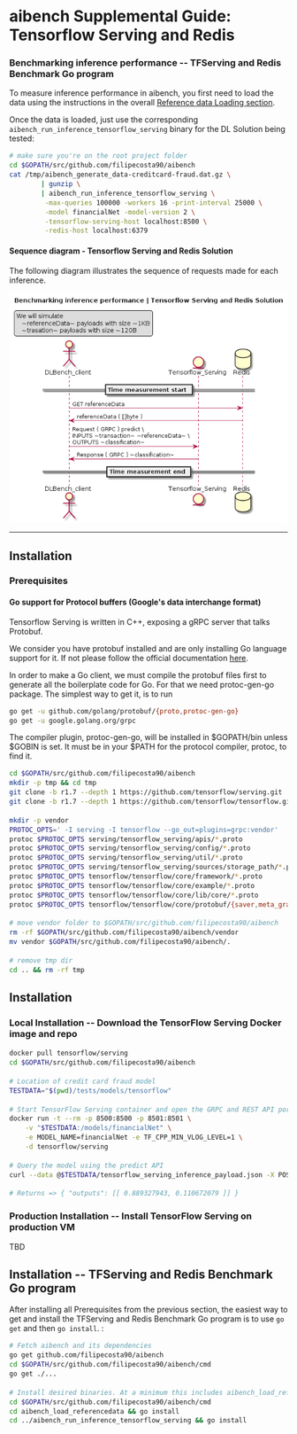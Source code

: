 # aibench Supplemental Guide: Tensorflow Serving and Redis

### Benchmarking inference performance -- TFServing and Redis Benchmark Go program

To measure inference performance in aibench, you first need to load
the data using the instructions in the overall [Reference data Loading section](https://github.com/filipecosta90/aibench#reference-data-loading). 

Once the data is loaded,
just use the corresponding `aibench_run_inference_tensorflow_serving` binary for the DL Solution
being tested:

```bash
# make sure you're on the root project folder
cd $GOPATH/src/github.com/filipecosta90/aibench
cat /tmp/aibench_generate_data-creditcard-fraud.dat.gz \
        | gunzip \
        | aibench_run_inference_tensorflow_serving \
         -max-queries 100000 -workers 16 -print-interval 25000 \
         -model financialNet -model-version 2 \
         -tensorflow-serving-host localhost:8500 \
         -redis-host localhost:6379
```

#### Sequence diagram - Tensorflow Serving and Redis Solution

The following diagram illustrates the sequence of requests made for each inference.

![Sequence diagram - Tensorflow Serving and Redis Solution][aibench_client_tfserving]

[aibench_client_tfserving]: ./aibench_client_tfserving.png

---

## Installation

### Prerequisites

#### Go support for Protocol buffers (Google's data interchange format)
                                                                                                        
                                                             
 
 Tensorflow Serving is written in C++, exposing a gRPC server that talks Protobuf.
  
  We consider you have protobuf installed and are only installing Go language support for it. If not please follow the official documentation [here](
                                                                                    https://github.com/protocolbuffers/protobuf/).
                                                                                    
                                                                                    
In order to make a Go client, we must compile the protobuf files first to generate all the boilerplate code for Go. For that we need protoc-gen-go package.
The simplest way to get it, is to run

 ```bash
 go get -u github.com/golang/protobuf/{proto,protoc-gen-go}
 go get -u google.golang.org/grpc
 ```

 
 The compiler plugin, protoc-gen-go, will be installed in $GOPATH/bin unless $GOBIN is set. It must be in your $PATH for the protocol compiler, protoc, to find it.


```bash
cd $GOPATH/src/github.com/filipecosta90/aibench
mkdir -p tmp && cd tmp
git clone -b r1.7 --depth 1 https://github.com/tensorflow/serving.git
git clone -b r1.7 --depth 1 https://github.com/tensorflow/tensorflow.git

mkdir -p vendor
PROTOC_OPTS=' -I serving -I tensorflow --go_out=plugins=grpc:vendor'
protoc $PROTOC_OPTS serving/tensorflow_serving/apis/*.proto
protoc $PROTOC_OPTS serving/tensorflow_serving/config/*.proto
protoc $PROTOC_OPTS serving/tensorflow_serving/util/*.proto
protoc $PROTOC_OPTS serving/tensorflow_serving/sources/storage_path/*.proto
protoc $PROTOC_OPTS tensorflow/tensorflow/core/framework/*.proto
protoc $PROTOC_OPTS tensorflow/tensorflow/core/example/*.proto
protoc $PROTOC_OPTS tensorflow/tensorflow/core/lib/core/*.proto
protoc $PROTOC_OPTS tensorflow/tensorflow/core/protobuf/{saver,meta_graph}.proto

# move vendor folder to $GOPATH/src/github.com/filipecosta90/aibench
rm -rf $GOPATH/src/github.com/filipecosta90/aibench/vendor
mv vendor $GOPATH/src/github.com/filipecosta90/aibench/.

# remove tmp dir
cd .. && rm -rf tmp
 ```
 
## Installation 

### Local Installation -- Download the TensorFlow Serving Docker image and repo

```bash
docker pull tensorflow/serving
cd $GOPATH/src/github.com/filipecosta90/aibench

# Location of credit card fraud model
TESTDATA="$(pwd)/tests/models/tensorflow"

# Start TensorFlow Serving container and open the GRPC and REST API ports
docker run -t --rm -p 8500:8500 -p 8501:8501 \
    -v "$TESTDATA:/models/financialNet" \
    -e MODEL_NAME=financialNet -e TF_CPP_MIN_VLOG_LEVEL=1 \
    -d tensorflow/serving 

# Query the model using the predict API
curl --data @$TESTDATA/tensorflow_serving_inference_payload.json -X POST http://localhost:8501/v1/models/financialNet:predict

# Returns => { "outputs": [[ 0.889327943, 0.110672079 ]] }
```

### Production Installation -- Install TensorFlow Serving on production VM

TBD

## Installation -- TFServing and Redis Benchmark Go program
After installing all Prerequisites from the previous section, the easiest way to get and install the TFServing and Redis Benchmark Go program is to use
`go get` and then `go install`. :

```bash
# Fetch aibench and its dependencies
go get github.com/filipecosta90/aibench
cd $GOPATH/src/github.com/filipecosta90/aibench/cmd
go get ./...

# Install desired binaries. At a minimum this includes aibench_load_referencedata, and one aibench_run_inference_* binary:
cd $GOPATH/src/github.com/filipecosta90/aibench/cmd
cd aibench_load_referencedata && go install
cd ../aibench_run_inference_tensorflow_serving && go install
```
